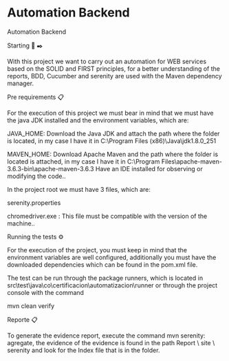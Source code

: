 # Automation Backend
Automation Backend

Starting 🦼 ✒️

With this project we want to carry out an automation for WEB services based on the SOLID and FIRST principles, for a better understanding of the reports, BDD, Cucumber and serenity are used with the Maven dependency manager.

Pre requirements 📋

For the execution of this project we must bear in mind that we must have the java JDK installed and the environment variables, which are:

JAVA_HOME: Download the Java JDK and attach the path where the folder is located, in my case I have it in C:\Program Files (x86)\Java\jdk1.8.0_251

MAVEN_HOME: Download Apache Maven and the path where the folder is located is attached, in my case I have it in C:\Program Files\apache-maven-3.6.3-bin\apache-maven-3.6.3
Have an IDE installed for observing or modifying the code..

In the project root we must have 3 files, which are:

serenity.properties

chromedriver.exe : This file must be compatible with the version of the machine..

Running the tests ⚙️

For the execution of the project, you must keep in mind that the environment variables are well configured, additionally you must have the downloaded dependencies which can be found in the pom.xml file.

The test can be run through the package runners, which is located in src\test\java\co\certificacion\automatizacion\runner or through the project console with the command

   mvn clean verify
   
Reporte 📋

To generate the evidence report, execute the command mvn serenity: agregate, the evidence of the evidence is found in the path Report \ site \ serenity and look for the Index file that is in the folder.
